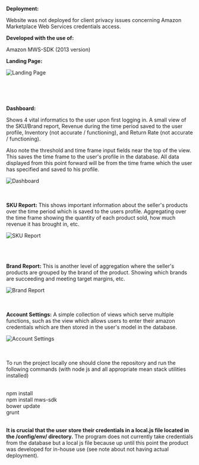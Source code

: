 <b>Deployment:</b>

Website was not deployed for client privacy issues concerning Amazon Marketplace Web Services credentials access.

<b>Developed with the use of:</b>

Amazon MWS-SDK (2013 version)

<b>Landing Page:</b>

![Landing Page](http://i.imgur.com/sxUfVMB.jpg)

<br /> <br /> <br /> 

<b>Dashboard:</b>

Shows 4 vital informatics to the user upon first logging in.  A small view of the SKU/Brand report, Revenue during the time period saved to the user profile, Inventory (not accurate / functioning), and Return Rate (not accurate / functioning).
	
Also note the threshold and time frame input fields near the top of the view.  This saves the time frame to the user's profile in the database.  All data displayed from this point forward will be from the time frame which the user has specified and saved to his profile.

![Dashboard](http://i.imgur.com/1lWrBUQ.jpg)
<br /> <br /> <br /> 


<b>SKU Report:</b>
	This shows important information about the seller's products over the time period which is saved to the users profile.  Aggregating over the time frame showing the quantity of each product sold, how much revenue it has brought in, etc.

![SKU Report](http://i.imgur.com/eFHc19X.png)
<br /> <br /> <br /> <br /> 


<b>Brand Report:</b>
	This is another level of aggregation where the seller's products are grouped by the brand of the product.  Showing which brands are succeeding and meeting target margins, etc.

![Brand Report](http://i.imgur.com/CK5hLNs.png)
<br /> <br /> <br /> 


<b>Account Settings:</b>
	A simple collection of views which serve multiple functions, such as the view which allows users to enter their amazon credentials which are then stored in the user's model in the database.

![Account Settings](http://i.imgur.com/eVjvWOy.png)
<br /> <br /> <br /> 


To run the project locally one should clone the repository and run the following commands (with node js and all appropriate mean stack utilities installed)

<br /> 
npm install<br /> 
npm install mws-sdk<br /> 
bower update<br /> 
grunt<br /> <br /> 

<b> It is crucial that the user store their credentials in a local.js file located in the /config/env/ directory.</b>
The program does not currently take credentials from the database but a local js file because up until this point the product was developed for in-house use (see note about not having actual deployment).

